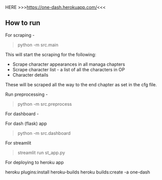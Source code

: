 HERE >>>https://one-dash.herokuapp.com/<<<

## How to run 

For scraping - 

> python -m src.main

This will start the scraping for the following:

- Scrape character appearances in all managa chapters
- Scrape character list - a list of all the characters in OP
- Character details

These will be scraped all the way to the end chapter as set in the cfg file.

Run preprocessing -

> python -m src.preprocess

For dashboard - 

For dash (flask) app
> python -m src.dashboard

For streamlit 
> streamlit run st_app.py

For deploying to heroku app 

heroku plugins:install heroku-builds
heroku builds:create -a one-dash

